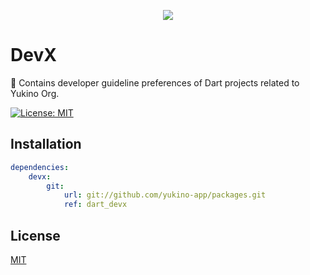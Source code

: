 <p align="center">
    <img src="https://github.com/yukino-org/media/blob/main/images/subbanners/gh-packages-banner.png?raw=true">
</p>

# DevX

🚨 Contains developer guideline preferences of Dart projects related to Yukino Org.

[![License: MIT](https://img.shields.io/badge/License-MIT-yellow.svg)](https://opensource.org/licenses/MIT)

## Installation

```yaml
dependencies:
    devx:
        git:
            url: git://github.com/yukino-app/packages.git
            ref: dart_devx
```

## License

[MIT](./LICENSE)
